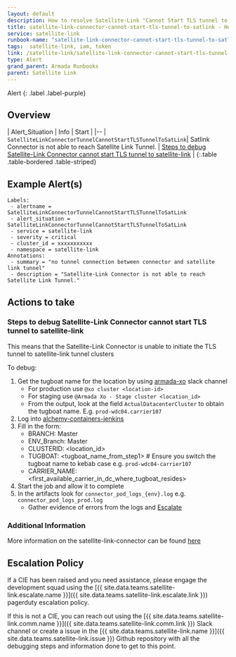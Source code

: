 ```yaml
---
layout: default
description: How to resolve Satellite-Link "Cannot Start TLS tunnel to Satellite-Link"
title: satellite-link-connector-cannot-start-tls-tunnel-to-satlink - How to resolve 
service: satellite-link
runbook-name: "satellite-link-connector-cannot-start-tls-tunnel-to-satlink"
tags:  satellite-link, iam, token
link: /satellite-link/satellite-link-connector-cannot-start-tls-tunnel-to-satlink
type: Alert
grand_parent: Armada Runbooks
parent: Satellite Link
---
```


Alert
{: .label .label-purple}

## Overview

| Alert_Situation | Info | Start |
|--
| `SatelliteLinkConnectorTunnelCannotStartTLSTunnelToSatLink`| Satlink Connector is not able to reach Satellite Link Tunnel.
 | [Steps to debug Satellite-Link Connector cannot start TLS tunnel to satellite-link](#steps-to-debug-satellite-link-connector-cannot-start-tls-tunnel-to-satellite-link) |
{:.table .table-bordered .table-striped}

## Example Alert(s)

~~~~
Labels:
 - alertname = SatelliteLinkConnectorTunnelCannotStartTLSTunnelToSatLink
 - alert_situation = SatelliteLinkConnectorTunnelCannotStartTLSTunnelToSatLink
 - service = satellite-link
 - severity = critical
 - cluster_id = xxxxxxxxxxx
 - namespace = satellite-link
Annotations:
 - summary = "no tunnel connection between connector and satellite link tunnel"
 - description = "Satellite-Link Connector is not able to reach Satellite Link Tunnel."
~~~~

## Actions to take

### Steps to debug Satellite-Link Connector cannot start TLS tunnel to satellite-link

This means that the Satellite-Link Connector is unable to initiate the TLS tunnel to satellite-link tunnel clusters

To debug:

1. Get the tugboat name for the location by using [armada-xo](https://ibm-argonauts.slack.com/archives/G53AJ95TP) slack channel
    * For production use `@xo cluster <location-id>`
    * For staging use `@Armada Xo - Stage cluster <location_id>`
    * From the output, look at the field `ActualDatacenterCluster` to obtain the tugboat name. E.g. `prod-wdc04.carrier107`
1. Log into [alchemy-containers-jenkins](https://alchemy-containers-jenkins.swg-devops.com/job/Containers-Runtime/job/armada-cruiser-automated-recovery/job/armada-ha-master-get-info/build?delay=0sec)
1. Fill in the form:
    * BRANCH: Master
    * ENV_Branch: Master
    * CLUSTERID: <location_id>
    * TUGBOAT: <tugboat_name_from_step1> # Ensure you switch the tugboat name to kebab case e.g. `prod-wdc04-carrier107`
    * CARRIER_NAME: <first_available_carrier_in_dc_where_tugboat_resides>
1. Start the job and allow it to complete
1. In the artifacts look for `connector_pod_logs_{env}.log` e.g. `connector_pod_logs_prod.log`
    * Gather evidence of errors from the logs and [Escalate](#escalation-policy)

### Additional Information

More information on the satellite-link-connector can be found [here](https://github.ibm.com/IBM-Cloud-Platform-Networking/satellite-link-connector)

## Escalation Policy
If a CIE has been raised and you need assistance, please engage the development squad using the [{{ site.data.teams.satellite-link.escalate.name }}]({{ site.data.teams.satellite-link.escalate.link }}) pagerduty escalation policy.

If this is not a CIE, you can reach out using the [{{ site.data.teams.satellite-link.comm.name }}]({{ site.data.teams.satellite-link.comm.link }}) Slack channel or create a issue in the [{{ site.data.teams.satellite-link.name }}]({{ site.data.teams.satellite-link.issue }}) Github repository with all the debugging steps and information done to get to this point.

